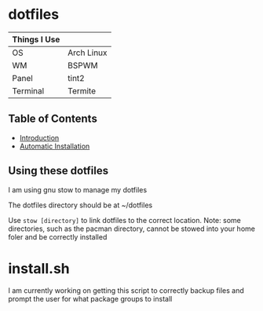 # dotfiles #

Things I Use	| |
---------|------
OS		 | Arch Linux 
WM		 | BSPWM
Panel	 | tint2
Terminal | Termite

## Table of Contents
- [Introduction](#using-these-dotfiles)
- [Automatic Installation](#install)

## Using these dotfiles ##
I am using gnu stow to manage my dotfiles

The dotfiles directory should be at ~/dotfiles

Use `stow [directory]` to link dotfiles to the correct location. 
Note: some directories, such as the pacman directory, cannot be stowed into your home foler and be correctly installed

# install.sh #
I am currently working on getting this script to correctly backup files and prompt the user for what package groups to install
